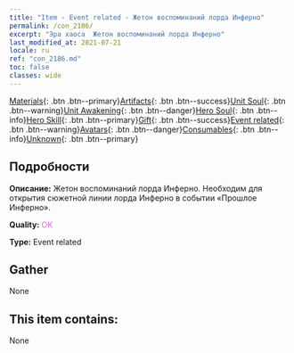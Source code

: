 ```yaml
---
title: "Item - Event related - Жетон воспоминаний лорда Инферно"
permalink: /con_2186/
excerpt: "Эра хаоса  Жетон воспоминаний лорда Инферно"
last_modified_at: 2021-07-21
locale: ru
ref: "con_2186.md"
toc: false
classes: wide
---
```

 [Materials](/ItemsRU/){: .btn .btn--primary}[Artifacts](/ItemsRU/Artifacts/){: .btn .btn--success}[Unit Soul](/ItemsRU/UnitSoul/){: .btn .btn--warning}[Unit Awakening](/ItemsRU/UnitAwakening/){: .btn .btn--danger}[Hero Soul](/ItemsRU/HeroSoul/){: .btn .btn--info}[Hero Skill](/ItemsRU/HeroSkill/){: .btn .btn--primary}[Gift](/ItemsRU/Gift/){: .btn .btn--success}[Event related](/ItemsRU/Events/){: .btn .btn--warning}[Avatars](/ItemsRU/Avatars/){: .btn .btn--danger}[Consumables](/ItemsRU/Consumables/){: .btn .btn--info}[Unknown](/ItemsRU/Unknown/){: .btn .btn--primary}

## Подробности
 **Описание:** Жетон воспоминаний лорда Инферно. Необходим для открытия сюжетной линии лорда Инферно в событии «Прошлое Инферно».

 **Quality:** <span style="color: #DA70D6">OK</span>

 **Type:** Event related

## Gather

  None

## This item contains:

  None

